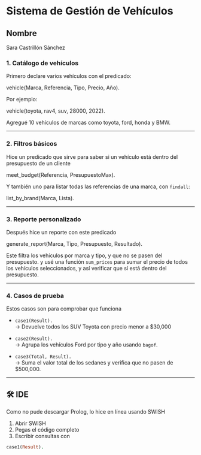 
#  Sistema de Gestión de Vehículos

## Nombre
Sara Castrillón Sánchez


### 1. **Catálogo de vehículos**
Primero declare varios vehículos con el predicado:


vehicle(Marca, Referencia, Tipo, Precio, Año).


Por ejemplo:

vehicle(toyota, rav4, suv, 28000, 2022).


Agregué 10 vehículos de marcas como toyota, ford, honda y BMW.

---

### 2. **Filtros básicos**

Hice un predicado que sirve para saber si un vehículo está dentro del presupuesto de un cliente


meet_budget(Referencia, PresupuestoMax).


Y también uno para listar todas las referencias de una marca, con `findall`:


list_by_brand(Marca, Lista).


---

### 3. **Reporte personalizado**

Después hice un reporte con este predicado


generate_report(Marca, Tipo, Presupuesto, Resultado).


Este filtra los vehículos por marca y tipo, y que no se pasen del presupuesto. y usé una función `sum_prices` para sumar el precio de todos los vehículos seleccionados, y así verificar que sí está dentro del presupuesto.

---

### 4. **Casos de prueba**

Estos casos son para comprobar que funciona

- `case1(Result).`  
  → Devuelve todos los SUV Toyota con precio menor a $30,000

- `case2(Result).`  
  → Agrupa los vehículos Ford por tipo y año usando `bagof`.

- `case3(Total, Result).`  
  → Suma el valor total de los sedanes y verifica que no pasen de $500,000.

---

## 🛠 IDE

Como no pude descargar Prolog, lo hice en línea usando SWISH


1. Abrir SWISH
2. Pegas el código completo
3. Escribir consultas con
```prolog
case1(Result).
```


